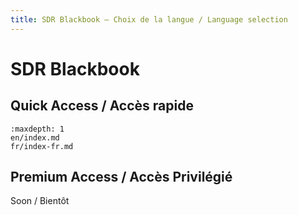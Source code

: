 ```yaml
---
title: SDR Blackbook – Choix de la langue / Language selection
---
```


# SDR Blackbook

## Quick Access / Accès rapide


```{toctree}
:maxdepth: 1
en/index.md
fr/index-fr.md
```

## Premium Access / Accès Privilégié

Soon / Bientôt
